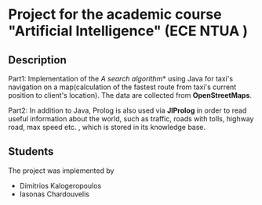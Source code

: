 # Project for the academic course "Artificial Intelligence" (ECE NTUA )

## Description

Part1: Implementation of the **A* search algorithm** using Java for taxi's navigation on a map(calculation of the fastest route from taxi's current position to client's location). The data are collected from **OpenStreetMaps**. 
  
Part2: In addition to Java, Prolog is also used via **JIProlog** in order to read useful information about the world, such as traffic, roads with tolls, highway road, max speed etc. ,  which is stored in its knowledge base.

## Students

The project was implemented by 

* Dimitrios Kalogeropoulos
* Iasonas Chardouvelis
